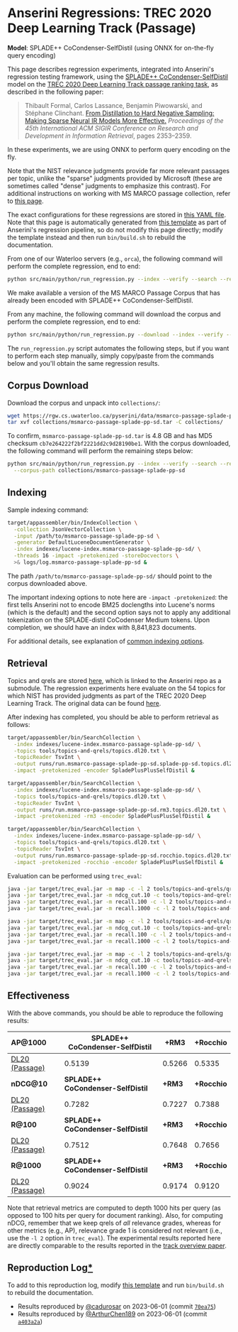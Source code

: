 # Anserini Regressions: TREC 2020 Deep Learning Track (Passage)

**Model**: SPLADE++ CoCondenser-SelfDistil (using ONNX for on-the-fly query encoding)

This page describes regression experiments, integrated into Anserini's regression testing framework, using the [SPLADE++ CoCondenser-SelfDistil](https://huggingface.co/naver/splade-cocondenser-selfdistil) model on the [TREC 2020 Deep Learning Track passage ranking task](https://trec.nist.gov/data/deep2019.html), as described in the following paper:

> Thibault Formal, Carlos Lassance, Benjamin Piwowarski, and Stéphane Clinchant. [From Distillation to Hard Negative Sampling: Making Sparse Neural IR Models More Effective.](https://dl.acm.org/doi/10.1145/3477495.3531857) _Proceedings of the 45th International ACM SIGIR Conference on Research and Development in Information Retrieval_, pages 2353–2359.

In these experiments, we are using ONNX to perform query encoding on the fly.

Note that the NIST relevance judgments provide far more relevant passages per topic, unlike the "sparse" judgments provided by Microsoft (these are sometimes called "dense" judgments to emphasize this contrast).
For additional instructions on working with MS MARCO passage collection, refer to [this page](../../docs/experiments-msmarco-passage.md).

The exact configurations for these regressions are stored in [this YAML file](../../src/main/resources/regression/dl20-passage-splade-pp-sd-onnx.yaml).
Note that this page is automatically generated from [this template](../../src/main/resources/docgen/templates/dl20-passage-splade-pp-sd-onnx.template) as part of Anserini's regression pipeline, so do not modify this page directly; modify the template instead and then run `bin/build.sh` to rebuild the documentation.

From one of our Waterloo servers (e.g., `orca`), the following command will perform the complete regression, end to end:

```bash
python src/main/python/run_regression.py --index --verify --search --regression dl20-passage-splade-pp-sd-onnx
```

We make available a version of the MS MARCO Passage Corpus that has already been encoded with SPLADE++ CoCondenser-SelfDistil.

From any machine, the following command will download the corpus and perform the complete regression, end to end:

```bash
python src/main/python/run_regression.py --download --index --verify --search --regression dl20-passage-splade-pp-sd-onnx
```

The `run_regression.py` script automates the following steps, but if you want to perform each step manually, simply copy/paste from the commands below and you'll obtain the same regression results.

## Corpus Download

Download the corpus and unpack into `collections/`:

```bash
wget https://rgw.cs.uwaterloo.ca/pyserini/data/msmarco-passage-splade-pp-sd.tar -P collections/
tar xvf collections/msmarco-passage-splade-pp-sd.tar -C collections/
```

To confirm, `msmarco-passage-splade-pp-sd.tar` is 4.8 GB and has MD5 checksum `cb7e264222f2bf2221dd2c9d28190be1`.
With the corpus downloaded, the following command will perform the remaining steps below:

```bash
python src/main/python/run_regression.py --index --verify --search --regression dl20-passage-splade-pp-sd-onnx \
  --corpus-path collections/msmarco-passage-splade-pp-sd
```

## Indexing

Sample indexing command:

```bash
target/appassembler/bin/IndexCollection \
  -collection JsonVectorCollection \
  -input /path/to/msmarco-passage-splade-pp-sd \
  -generator DefaultLuceneDocumentGenerator \
  -index indexes/lucene-index.msmarco-passage-splade-pp-sd/ \
  -threads 16 -impact -pretokenized -storeDocvectors \
  >& logs/log.msmarco-passage-splade-pp-sd &
```

The path `/path/to/msmarco-passage-splade-pp-sd/` should point to the corpus downloaded above.

The important indexing options to note here are `-impact -pretokenized`: the first tells Anserini not to encode BM25 doclengths into Lucene's norms (which is the default) and the second option says not to apply any additional tokenization on the SPLADE-distil CoCodenser Medium tokens.
Upon completion, we should have an index with 8,841,823 documents.

For additional details, see explanation of [common indexing options](../../docs/common-indexing-options.md).

## Retrieval

Topics and qrels are stored [here](https://github.com/castorini/anserini-tools/tree/master/topics-and-qrels), which is linked to the Anserini repo as a submodule.
The regression experiments here evaluate on the 54 topics for which NIST has provided judgments as part of the TREC 2020 Deep Learning Track.
The original data can be found [here](https://trec.nist.gov/data/deep2020.html).

After indexing has completed, you should be able to perform retrieval as follows:

```bash
target/appassembler/bin/SearchCollection \
  -index indexes/lucene-index.msmarco-passage-splade-pp-sd/ \
  -topics tools/topics-and-qrels/topics.dl20.txt \
  -topicReader TsvInt \
  -output runs/run.msmarco-passage-splade-pp-sd.splade-pp-sd.topics.dl20.txt \
  -impact -pretokenized -encoder SpladePlusPlusSelfDistil &

target/appassembler/bin/SearchCollection \
  -index indexes/lucene-index.msmarco-passage-splade-pp-sd/ \
  -topics tools/topics-and-qrels/topics.dl20.txt \
  -topicReader TsvInt \
  -output runs/run.msmarco-passage-splade-pp-sd.rm3.topics.dl20.txt \
  -impact -pretokenized -rm3 -encoder SpladePlusPlusSelfDistil &

target/appassembler/bin/SearchCollection \
  -index indexes/lucene-index.msmarco-passage-splade-pp-sd/ \
  -topics tools/topics-and-qrels/topics.dl20.txt \
  -topicReader TsvInt \
  -output runs/run.msmarco-passage-splade-pp-sd.rocchio.topics.dl20.txt \
  -impact -pretokenized -rocchio -encoder SpladePlusPlusSelfDistil &
```

Evaluation can be performed using `trec_eval`:

```bash
java -jar target/trec_eval.jar -m map -c -l 2 tools/topics-and-qrels/qrels.dl20-passage.txt runs/run.msmarco-passage-splade-pp-sd.splade-pp-sd.topics.dl20.txt
java -jar target/trec_eval.jar -m ndcg_cut.10 -c tools/topics-and-qrels/qrels.dl20-passage.txt runs/run.msmarco-passage-splade-pp-sd.splade-pp-sd.topics.dl20.txt
java -jar target/trec_eval.jar -m recall.100 -c -l 2 tools/topics-and-qrels/qrels.dl20-passage.txt runs/run.msmarco-passage-splade-pp-sd.splade-pp-sd.topics.dl20.txt
java -jar target/trec_eval.jar -m recall.1000 -c -l 2 tools/topics-and-qrels/qrels.dl20-passage.txt runs/run.msmarco-passage-splade-pp-sd.splade-pp-sd.topics.dl20.txt

java -jar target/trec_eval.jar -m map -c -l 2 tools/topics-and-qrels/qrels.dl20-passage.txt runs/run.msmarco-passage-splade-pp-sd.rm3.topics.dl20.txt
java -jar target/trec_eval.jar -m ndcg_cut.10 -c tools/topics-and-qrels/qrels.dl20-passage.txt runs/run.msmarco-passage-splade-pp-sd.rm3.topics.dl20.txt
java -jar target/trec_eval.jar -m recall.100 -c -l 2 tools/topics-and-qrels/qrels.dl20-passage.txt runs/run.msmarco-passage-splade-pp-sd.rm3.topics.dl20.txt
java -jar target/trec_eval.jar -m recall.1000 -c -l 2 tools/topics-and-qrels/qrels.dl20-passage.txt runs/run.msmarco-passage-splade-pp-sd.rm3.topics.dl20.txt

java -jar target/trec_eval.jar -m map -c -l 2 tools/topics-and-qrels/qrels.dl20-passage.txt runs/run.msmarco-passage-splade-pp-sd.rocchio.topics.dl20.txt
java -jar target/trec_eval.jar -m ndcg_cut.10 -c tools/topics-and-qrels/qrels.dl20-passage.txt runs/run.msmarco-passage-splade-pp-sd.rocchio.topics.dl20.txt
java -jar target/trec_eval.jar -m recall.100 -c -l 2 tools/topics-and-qrels/qrels.dl20-passage.txt runs/run.msmarco-passage-splade-pp-sd.rocchio.topics.dl20.txt
java -jar target/trec_eval.jar -m recall.1000 -c -l 2 tools/topics-and-qrels/qrels.dl20-passage.txt runs/run.msmarco-passage-splade-pp-sd.rocchio.topics.dl20.txt
```

## Effectiveness

With the above commands, you should be able to reproduce the following results:

| **AP@1000**                                                                                                  | **SPLADE++ CoCondenser-SelfDistil**| **+RM3**  | **+Rocchio**|
|:-------------------------------------------------------------------------------------------------------------|-----------|-----------|-----------|
| [DL20 (Passage)](https://trec.nist.gov/data/deep2020.html)                                                   | 0.5139    | 0.5266    | 0.5335    |
| **nDCG@10**                                                                                                  | **SPLADE++ CoCondenser-SelfDistil**| **+RM3**  | **+Rocchio**|
| [DL20 (Passage)](https://trec.nist.gov/data/deep2020.html)                                                   | 0.7282    | 0.7227    | 0.7388    |
| **R@100**                                                                                                    | **SPLADE++ CoCondenser-SelfDistil**| **+RM3**  | **+Rocchio**|
| [DL20 (Passage)](https://trec.nist.gov/data/deep2020.html)                                                   | 0.7512    | 0.7648    | 0.7656    |
| **R@1000**                                                                                                   | **SPLADE++ CoCondenser-SelfDistil**| **+RM3**  | **+Rocchio**|
| [DL20 (Passage)](https://trec.nist.gov/data/deep2020.html)                                                   | 0.9024    | 0.9174    | 0.9120    |

Note that retrieval metrics are computed to depth 1000 hits per query (as opposed to 100 hits per query for document ranking).
Also, for computing nDCG, remember that we keep qrels of _all_ relevance grades, whereas for other metrics (e.g., AP), relevance grade 1 is considered not relevant (i.e., use the `-l 2` option in `trec_eval`).
The experimental results reported here are directly comparable to the results reported in the [track overview paper](https://arxiv.org/abs/2003.07820).

## Reproduction Log[*](../../docs/reproducibility.md)

To add to this reproduction log, modify [this template](../../src/main/resources/docgen/templates/dl20-passage-splade-pp-sd-onnx.template) and run `bin/build.sh` to rebuild the documentation.

+ Results reproduced by [@cadurosar](https://github.com/cadurosar) on 2023-06-01 (commit [`70ea75`](https://github.com/castorini/anserini/commit/70ea75314ba570001eb68134f2185b55f6c66044))
+ Results reproduced by [@ArthurChen189](https://github.com/ArthurChen189) on 2023-06-01 (commit [`a403a2a`](https://github.com/castorini/anserini/commit/a403a2a44af9322c7a2dbdb5240180a62398ab06))
